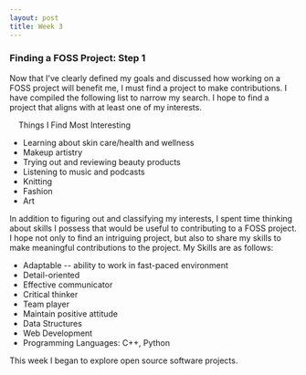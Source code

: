 ```yaml
---
layout: post
title: Week 3
---
```



### Finding a FOSS Project: Step 1

Now that I've clearly defined my goals and discussed how working on a FOSS project will benefit me, I must find a project to make contributions. I have compiled the following list to narrow my search. I hope to find a project that aligns with at least one of my interests.

&nbsp;&nbsp;&nbsp;&nbsp;Things I Find Most Interesting
* Learning about skin care/health and wellness
* Makeup artistry
* Trying out and reviewing beauty products
* Listening to music and podcasts
* Knitting
* Fashion
* Art

In addition to figuring out and classifying my interests, I spent time thinking about skills I possess that would be useful to contributing to a FOSS project. I hope not only to find an intriguing project, but also to share my skills to make meaningful contributions to the project. My Skills are as follows: 
* Adaptable -- ability to work in fast-paced environment
* Detail-oriented
* Effective communicator
* Critical thinker
* Team player
* Maintain positive attitude
* Data Structures
* Web Development
* Programming Languages: C++, Python


This week I began to explore open source software projects.

